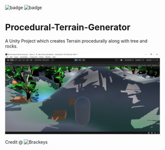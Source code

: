 ﻿![badge](https://img.shields.io/badge/Unity-2020-orange)
 ![badge](https://img.shields.io/badge/C-%23-brightgreen)
 # Procedural-Terrain-Generator
 
 A Unity Project which creates Terrain procedurally along with tree and rocks.
 
 ![Screenshot](Screenshots/generated_terrain.png)
 
 Credit @ ![Brackeys](https://www.youtube.com/c/Brackeys)
